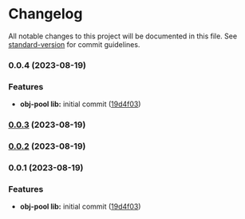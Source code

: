 # Changelog

All notable changes to this project will be documented in this file. See [standard-version](https://github.com/conventional-changelog/standard-version) for commit guidelines.

### 0.0.4 (2023-08-19)


### Features

* **obj-pool lib:** initial commit ([19d4f03](https://github.com/stain-win/obj-pool/commit/19d4f03a4561408237cc242bfe672ffd35eec530))

### [0.0.3](https://github.com/stain-win/obj-pool/compare/0.0.2...0.0.3) (2023-08-19)

### [0.0.2](https://github.com/stain-win/obj-pool/compare/0.0.1...0.0.2) (2023-08-19)

### 0.0.1 (2023-08-19)


### Features

* **obj-pool lib:** initial commit ([19d4f03](https://github.com/stain-win/obj-pool/commit/19d4f03a4561408237cc242bfe672ffd35eec530))
